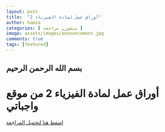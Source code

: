 ```yaml
---
layout: post
title:  "أوراق عمل لمادة الفيزياء 2"
author: hamza
categories: [ منشور, مراجعة ]
image: assets/images/announcement.jpg
comments: true
tags: [featured]
---
```


## بسم الله الرحمن الرحيم
# أوراق عمل لمادة الفيزياء 2 من موقع واجباتي

[اضغط هنا لتحميل المراجعة](https://www.wajibati.net/wp-content/uploads/2020/10/fez222.pdf)
